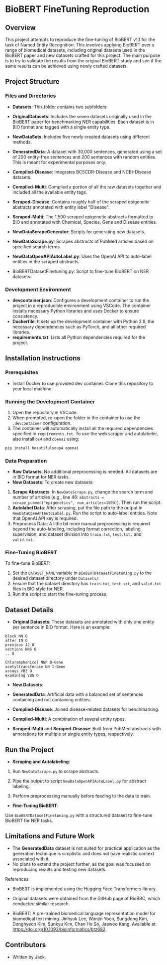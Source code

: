 # BioBERT FineTuning Reproduction

## Overview

This project attempts to reproduce the fine-tuning of BioBERT v1.1 for the task of Named Entity Recognition. This involves applying BioBERT over a range of biomedical datasets, including original datasets used in the BioBERT paper and new datasets crafted for this project. The main purpose is to try to validate the results from the original BioBERT study and see if the same results can be achieved using newly crafted datasets.
## Project Structure

### Files and Directories
- **Datasets**: This folder contains two subfolders:
- **OriginalDatasets**: Includes the seven datasets originally used in the BioBERT paper for benchmarking NER capabilities. Each dataset is in BIO format and tagged with a single entity type.
- **NewDataSets**: Includes five newly created datasets using different methods.
- **GeneratedData**: A dataset with 30,000 sentences, generated using a set of 200 entity-free sentences and 200 sentences with random entities. This is meant for experimental purposes only.
- **Compiled-Disease**: Integrates BC5CDR-Disease and NCBI-Disease datasets.
- **Compiled-Multi**: Compiled a portion of all the raw datasets together and included all the available entity tags.
- **Scraped-Disease**: Contains roughly half of the scraped epigenetic abstracts annotated with entity label "Disease".
- **Scraped-Multi**: The 1,500 scraped epigenetic abstracts formatted to BIO and annotated with Chemical, Species, Gene and Disease entities.

- **NewDataScrapeGenerator**: Scripts for generating new datasets.
- **NewDataScrape.py**: Scrapes abstracts of PubMed articles based on specified search terms.
- **NewDataOpenAPIAutoLabel.py**: Uses the OpenAI API to auto-label entities in the scraped abstracts.
- BioBERTDatasetFinetuning.py: Script to fine-tune BioBERT on NER datasets.

### Development Environment
- **devcontainer.json**: Configures a development container to run the project in a reproducible environment using VSCode. The container installs necessary Python libraries and uses Docker to ensure consistency.
- **Dockerfile**: It sets up the development container with Python 3.9, the necessary dependencies such as PyTorch, and all other required libraries.
- **requirements.txt**: Lists all Python dependencies required for the project.

## Installation Instructions

### Prerequisites
- Install Docker to use provided dev container.
Clone this repository to your local machine.

### Running the Development Container
1. Open the repository in VSCode.
2. When prompted, re-open the folder in the container to use the `.devcontainer` configuration.
3. The container will automatically install all the required dependencies specified in `requirements.txt`. To use the web scraper and autolabeler, also install `bs4` and `openai` using:
```sh
pip install beautifulsoup4 openai
```

### Data Preparation
- **Raw Datasets**: No additional preprocessing is needed. All datasets are in BIO format for NER tasks.
- **New Datasets**: To create new datasets:
1. **Scrape Abstracts**: In `NewDataScrape.py`, change the search term and number of articles (e.g., line 46: `abstracts = scrape_pubmed("epigenetics", num_articles=1500)`). Then run the script.
2. **Autolabel Data**: After scraping, put the file path to the output in `NewDataOpenAPIAutoLabel.py`. Run the script to auto-label entities. Note that OpenAI API key is required.
3. Preprocess Data: A little bit more manual preprocessing is required beyond the auto-labeling, including format correction, labeling supervision, and dataset division into `train.txt`, `test.txt,` and `valid.txt`.

### Fine-Tuning BioBERT
To fine-tune BioBERT:
1. Set the `DATASET_NAME` variable in `BioBERTDatasetFinetuning.py` to the desired dataset directory under `Datasets/`.
2. Ensure that the dataset directory has `train.txt`, `test.txt`, and `valid.txt` files in BIO style for NER.
3. Run the script to start the fine-tuning process.

## Dataset Details
- **Original Datasets**: These datasets are annotated with only one entity per sentence in BIO format. Here is an example:

```
block NN O
after IN O
previous JJ O
sections NNS O
.. O

Chloramphenicol NNP B-Gene
acetyltransferase NN I-Gene
assays VBZ O
examining VBG O
```

- **New Datasets**:

- **GeneratedData**: Artificial data with a balanced set of sentences containing and not containing entities.
- **Compiled-Disease**: Joined disease-related datasets for benchmarking.
- **Compiled-Multi**: A combination of several entity types.
- **Scraped-Multi** and **Scraped-Disease**: Built from PubMed abstracts with annotations for multiple or single entity types, respectively.

## Run the Project

- **Scraping and Autolabeling**:

1. Run `NewDataScrape.py` to scrape abstracts.

2. Pipe the output to script `NewDataOpenAPIAutoLabel.py` for abstract labeling. 

3. Perform preprocessing manually before feeding to the data to train. 

- **Fine-Tuning BioBERT**: 

Use `BioBERTDatasetFinetuning.py` with a structured dataset to fine-tune BioBERT for NER tasks. 

## Limitations and Future Work 

- The **GeneratedData** dataset is not suited for practical application as the generation technique is simplistic and does not have realistic context associated with it. 
- No plans to extend the project further, as the goal was focussed on reproducing results and testing new datasets. 

References

- BioBERT is implemented using the Hugging Face Transformers library.

- Original datasets were obtained from the GitHub page of BioBBC, which conducted similar research.

- BioBERT: A pre-trained biomedical language representation model for biomedical text mining. Jinhyuk Lee, Wonjin Yoon, Sungdong Kim, Donghyeon Kim, Sunkyu Kim, Chan Ho So, Jaewoo Kang. Available at: https://doi.org/10.1093/bioinformatics/btz682.

## Contributors 

- Written by Jack.
